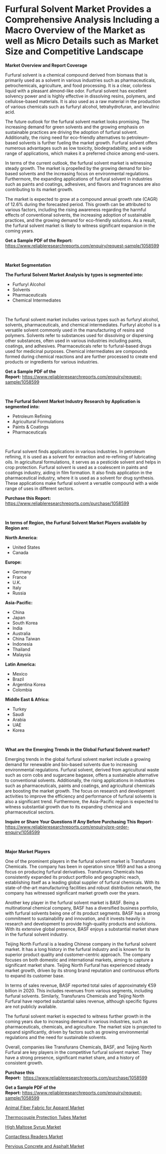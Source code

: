 <p><h1>Furfural Solvent Market Provides a Comprehensive Analysis Including a Macro Overview of the Market as well as Micro Details such as Market Size and Competitive Landscape</h1></p><p><strong>Market Overview and Report Coverage</strong></p>
<p><p>Furfural solvent is a chemical compound derived from biomass that is primarily used as a solvent in various industries such as pharmaceuticals, petrochemicals, agriculture, and food processing. It is a clear, colorless liquid with a pleasant almond-like odor. Furfural solvent has excellent solvency power and is highly effective in dissolving resins, polymers, and cellulose-based materials. It is also used as a raw material in the production of various chemicals such as furfuryl alcohol, tetrahydrofuran, and levulinic acid.</p><p>The future outlook for the furfural solvent market looks promising. The increasing demand for green solvents and the growing emphasis on sustainable practices are driving the adoption of furfural solvent. Additionally, the rising need for eco-friendly alternatives to petroleum-based solvents is further fueling the market growth. Furfural solvent offers numerous advantages such as low toxicity, biodegradability, and a wide range of applications, which makes it a preferred choice among end-users.</p><p>In terms of the current outlook, the furfural solvent market is witnessing steady growth. The market is propelled by the growing demand for bio-based solvents and the increasing focus on environmental regulations. Furthermore, the expanding applications of furfural solvent in industries such as paints and coatings, adhesives, and flavors and fragrances are also contributing to its market growth.</p><p>The market is expected to grow at a compound annual growth rate (CAGR) of 12.6% during the forecasted period. This growth can be attributed to various factors, including the rising awareness regarding the harmful effects of conventional solvents, the increasing adoption of sustainable practices, and the growing demand for eco-friendly solutions. As a result, the furfural solvent market is likely to witness significant expansion in the coming years.</p></p>
<p><strong>Get a Sample PDF of the Report:</strong> <a href="https://www.reliableresearchreports.com/enquiry/request-sample/1058599">https://www.reliableresearchreports.com/enquiry/request-sample/1058599</a></p>
<p>&nbsp;</p>
<p><strong>Market Segmentation</strong></p>
<p><strong>The Furfural Solvent Market Analysis by types is segmented into:</strong></p>
<p><ul><li>Furfuryl Alcohol</li><li>Solvents</li><li>Pharmaceuticals</li><li>Chemical Intermediates</li></ul></p>
<p>&nbsp;</p>
<p><p>The furfural solvent market includes various types such as furfuryl alcohol, solvents, pharmaceuticals, and chemical intermediates. Furfuryl alcohol is a versatile solvent commonly used in the manufacturing of resins and polymers. Solvents refer to substances used for dissolving or dispersing other substances, often used in various industries including paints, coatings, and adhesives. Pharmaceuticals refer to furfural-based drugs used for medicinal purposes. Chemical intermediates are compounds formed during chemical reactions and are further processed to create end products or ingredients for various industries.</p></p>
<p><strong>Get a Sample PDF of the Report:</strong>&nbsp;<a href="https://www.reliableresearchreports.com/enquiry/request-sample/1058599">https://www.reliableresearchreports.com/enquiry/request-sample/1058599</a></p>
<p>&nbsp;</p>
<p><strong>The Furfural Solvent Market Industry Research by Application is segmented into:</strong></p>
<p><ul><li>Petroleum Refining</li><li>Agricultural Formulations</li><li>Paints & Coatings</li><li>Pharmaceuticals</li></ul></p>
<p>&nbsp;</p>
<p><p>Furfural solvent finds applications in various industries. In petroleum refining, it is used as a solvent for extraction and re-refining of lubricating oils. In agricultural formulations, it serves as a pesticide solvent and helps in crop protection. Furfural solvent is used as a coalescent in paints and coatings industry, aiding in film formation. It also finds application in the pharmaceutical industry, where it is used as a solvent for drug synthesis. These applications make furfural solvent a versatile compound with a wide range of uses in different sectors.</p></p>
<p><strong>Purchase this Report:</strong>&nbsp; <a href="https://www.reliableresearchreports.com/purchase/1058599">https://www.reliableresearchreports.com/purchase/1058599</a></p>
<p>&nbsp;</p>
<p><strong>In terms of Region, the Furfural Solvent Market Players available by Region are:</strong></p>
<p>
    <p> <strong> North America: </strong>
        <ul>
            <li>United States</li>
            <li>Canada</li>
        </ul>
        </p> 
    <p> <strong> Europe: </strong>
        <ul>
            <li>Germany</li>
            <li>France</li>
            <li>U.K.</li>
            <li>Italy</li>
            <li>Russia</li>
        </ul>
        </p> 
    <p> <strong> Asia-Pacific: </strong>
        <ul>
            <li>China</li>
            <li>Japan</li>
            <li>South Korea</li>
            <li>India</li>
            <li>Australia</li>
            <li>China Taiwan</li>
            <li>Indonesia</li>
            <li>Thailand</li>
            <li>Malaysia</li>
        </ul>
        </p> 
    <p> <strong> Latin America: </strong>
        <ul>
            <li>Mexico</li>
            <li>Brazil</li>
            <li>Argentina Korea</li>
            <li>Colombia</li>
        </ul>
        </p> 
    <p> <strong> Middle East & Africa: </strong>
        <ul>
            <li>Turkey</li>
            <li>Saudi</li>
            <li>Arabia</li>
            <li>UAE</li>
            <li>Korea</li>
        </ul>
    </p>
    </p>
<p>&nbsp;</p>
<p><strong>What are the Emerging Trends in the Global Furfural Solvent market?</strong></p>
<p><p>Emerging trends in the global furfural solvent market include a growing demand for renewable and bio-based solvents due to increasing environmental regulations. Furfural solvent, derived from agricultural waste such as corn cobs and sugarcane bagasse, offers a sustainable alternative to conventional solvents. Additionally, the rising applications in industries such as pharmaceuticals, paints and coatings, and agricultural chemicals are boosting the market growth. The focus on research and development activities to improve the efficiency and performance of furfural solvents is also a significant trend. Furthermore, the Asia-Pacific region is expected to witness substantial growth due to its expanding chemical and pharmaceutical sectors.</p></p>
<p><strong>Inquire or Share Your Questions If Any Before Purchasing This Report</strong>- <a href="https://www.reliableresearchreports.com/enquiry/pre-order-enquiry/1058599">https://www.reliableresearchreports.com/enquiry/pre-order-enquiry/1058599</a></p>
<p>&nbsp;</p>
<p><strong>Major Market Players</strong></p>
<p><p>One of the prominent players in the furfural solvent market is Transfurans Chemicals. The company has been in operation since 1959 and has a strong focus on producing furfural derivatives. Transfurans Chemicals has consistently expanded its product portfolio and geographic reach, establishing itself as a leading global supplier of furfural chemicals. With its state-of-the-art manufacturing facilities and robust distribution network, the company has witnessed significant market growth over the years.</p><p>Another key player in the furfural solvent market is BASF. Being a multinational chemical company, BASF has a diversified business portfolio, with furfural solvents being one of its product segments. BASF has a strong commitment to sustainability and innovation, and it invests heavily in research and development to provide high-quality products and solutions. With its extensive global presence, BASF enjoys a substantial market share in the furfural solvent industry.</p><p>Teijing North Furfural is a leading Chinese company in the furfural solvent market. It has a long history in the furfural industry and is known for its superior product quality and customer-centric approach. The company focuses on both domestic and international markets, aiming to capture a significant market share. Teijing North Furfural has experienced steady market growth, driven by its strong brand reputation and continuous efforts to expand its customer base.</p><p>In terms of sales revenue, BASF reported total sales of approximately €59 billion in 2020. This includes revenues from various segments, including furfural solvents. Similarly, Transfurans Chemicals and Teijing North Furfural have reported substantial sales revenue, although specific figures are not publicly available.</p><p>The furfural solvent market is expected to witness further growth in the coming years due to increasing demand in various industries, such as pharmaceuticals, chemicals, and agriculture. The market size is projected to expand significantly, driven by factors such as growing environmental regulations and the need for sustainable solvents.</p><p>Overall, companies like Transfurans Chemicals, BASF, and Teijing North Furfural are key players in the competitive furfural solvent market. They have a strong presence, significant market share, and a history of consistent growth.</p></p>
<p><strong>Purchase this Report:</strong>&nbsp;&nbsp;<a href="https://www.reliableresearchreports.com/purchase/1058599">https://www.reliableresearchreports.com/purchase/1058599</a></p>
<p></p>
<p><strong>Get a Sample PDF of the Report:</strong>&nbsp;<a href="https://www.reliableresearchreports.com/enquiry/request-sample/1058599">https://www.reliableresearchreports.com/enquiry/request-sample/1058599</a></p>
<p><p><a href="https://www.linkedin.com/pulse/animal-fiber-fabric-apparel-market-size-2023-2030-global-rat1e/">Animal Fiber Fabric for Apparel Market</a></p><p><a href="https://github.com/CliffMedina6/Market-Research-Report-List-2/blob/main/thermocouple-protection-tubes-market.md">Thermocouple Protection Tubes Market</a></p><p><a href="https://medium.com/@joanobrien1990/high-maltose-syrup-market-insight-market-trends-growth-forecasted-from-2023-to-2030-22f1e487a32a">High Maltose Syrup Market</a></p><p><a href="https://medium.com/@kartik.reportprime/contactless-readers-market-comprehensive-assessment-by-type-application-and-geography-e5408d3efb9a">Contactless Readers Market</a></p><p><a href="https://www.linkedin.com/pulse/pervious-concrete-asphalt-market-share-amp-new-suxne/">Pervious Concrete and Asphalt Market</a></p></p>